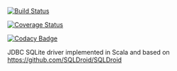 [![Build Status](https://travis-ci.org/47deg/mvessel.svg?branch=master)](https://travis-ci.org/47deg/mvessel)

[![Coverage Status](https://coveralls.io/repos/47deg/mvessel/badge.svg?branch=master&service=github)](https://coveralls.io/github/47deg/mvessel?branch=master)

[![Codacy Badge](https://www.codacy.com/project/badge/3e561d02afd44b8287ab0e84fc66daaf)](https://www.codacy.com/app/47deg/mvessel)

JDBC SQLite driver implemented in Scala and based on https://github.com/SQLDroid/SQLDroid